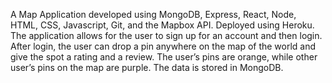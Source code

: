 A Map Application developed using MongoDB, Express, React, Node, HTML, CSS, Javascript, Git, and the Mapbox API. Deployed using Heroku. 
The application allows for the user to sign up for an account and then login. 
After login, the user can drop a pin anywhere on the map of the world and give the spot a rating and a review. 
The user’s pins are orange, while other user’s pins on the map are purple. The data is stored in MongoDB.
